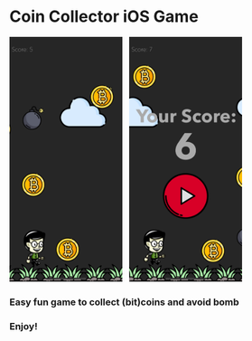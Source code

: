 



# Coin Collector iOS Game


<p float="left">
<img src="Images/CoinCollectorImage1.png" alt="drawing" width="200"/>
&nbsp
<img src="Images/CoinCollectorImage2.png" alt="drawing" width="200"/>
</p>


### Easy fun game to collect (bit)coins and avoid bomb
### Enjoy!

